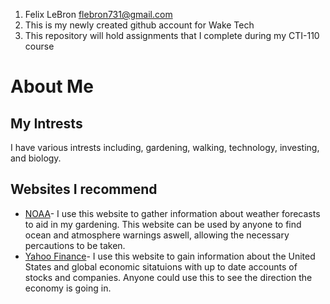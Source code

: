 1. Felix LeBron flebron731@gmail.com
2. This is my newly created github account for Wake Tech
3. This repository will hold assignments that I complete during my CTI-110 course

# About Me
## My Intrests
I have various intrests including, gardening, walking, technology, investing, and biology.  
## Websites I recommend
* [NOAA](https://www.noaa.gov/)- I use this website to gather information about weather forecasts to aid in my gardening. This website can be used by anyone to find ocean and atmosphere warnings aswell, allowing the necessary percautions to be taken.  
* [Yahoo Finance](https://finance.yahoo.com/)- I use this website to gain information about the United States and global economic sitatuions with up to date accounts of stocks and companies. Anyone could use this to see the direction the economy is going in.